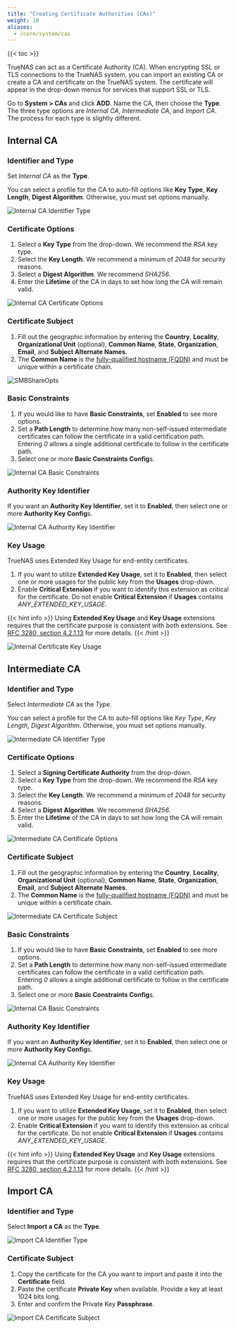 ```yaml
---
title: "Creating Certificate Authorities (CAs)"
weight: 10
aliases:
  - /core/system/cas
---
```


{{< toc >}}

TrueNAS can act as a Certificate Authority (CA). When encrypting SSL or TLS connections to the TrueNAS system, you can import an existing CA or create a CA and certificate on the TrueNAS system. The certificate will appear in the drop-down menus for services that support SSL or TLS. 

Go to **System > CAs** and click **ADD**. Name the CA, then choose the **Type**. The three type options are *Internal CA*, *Intermediate CA*, and *Import CA*. The process for each type is slightly different.

## Internal CA

### Identifier and Type

Set *Internal CA* as the **Type**. 

You can select a profile for the CA to auto-fill options like **Key Type**, **Key Length**, **Digest Algorithm**. Otherwise, you must set options manually.

![Internal CA Identifier Type](/images/CORE/12.0/InternalCAIdentifierType.png)

### Certificate Options

1. Select a **Key Type** from the drop-down. We recommend the *RSA* key type. 
2. Select the **Key Length**. We recommend a minimum of *2048* for security reasons. 
3. Select a **Digest Algorithm**. We recommend *SHA256*. 
4. Enter the **Lifetime** of the CA in days to set how long the CA will remain valid.

![Internal CA Certificate Options](/images/CORE/12.0/InternalCACertificateOptions.png)

### Certificate Subject

1. Fill out the geographic information by entering the **Country**, **Locality**, **Organizational Unit** (optional), **Common Name**, **State**, **Organization**, **Email**, and **Subject Alternate Names**. 
2. The **Common Name** is the [fully-qualified hostname (FQDN)](https://kb.iu.edu/d/aiuv) and must be unique within a certificate chain.

![SMBShareOpts](/images/CORE/12.0/InternalCACertificateSubject.png)

### Basic Constraints

1. If you would like to have **Basic Constraints**, set **Enabled** to see more options. 
2. Set a **Path Length** to determine how many non-self-issued intermediate certificates can follow the certificate in a valid certification path. Entering *0* allows a single additional certificate to follow in the certificate path. 
3. Select one or more **Basic Constraints Config**s.

![Internal CA Basic Constraints](/images/CORE/12.0/InternalCABasicConstraints.png)

### Authority Key Identifier

If you want an **Authority Key Identifier**, set it to **Enabled**, then select one or more **Authority Key Config**s.

![Internal CA Authority Key Identifier](/images/CORE/12.0/InternalCAAuthorityKeyIdentifier.png)

### Key Usage

TrueNAS uses Extended Key Usage for end-entity certificates. 

1. If you want to utilize **Extended Key Usage**, set it to **Enabled**, then select one or more usages for the public key from the **Usages** drop-down.
2. Enable **Critical Extension** if you want to identify this extension as critical for the certificate. Do not enable **Critical Extension** if **Usages** contains *ANY_EXTENDED_KEY_USAGE*. 

{{< hint info >}}
Using **Extended Key Usage** and **Key Usage** extensions requires that the certificate purpose is consistent with both extensions. See [RFC 3280, section 4.2.1.13](https://www.ietf.org/rfc/rfc3280.txt) for more details.
{{< /hint >}}

![Internal Certificate Key Usage](/images/CORE/12.0/InternalCertificateKeyUsage.png)

## Intermediate CA

### Identifier and Type

Select *Intermediate CA* as the *Type*. 

You can select a profile for the CA to auto-fill options like *Key Type*, *Key Length*, *Digest Algorithm*. Otherwise, you must set options manually.

![Intermediate CA Identifier Type](/images/CORE/12.0/IntermediateCAIdentifierType.png)

### Certificate Options

1. Select a **Signing Certificate Authority** from the drop-down.
2. Select a **Key Type** from the drop-down. We recommend the *RSA* key type. 
3. Select the **Key Length**. We recommend a minimum of *2048* for security reasons. 
4. Select a **Digest Algorithm**. We recommend *SHA256*. 
5. Enter the **Lifetime** of the CA in days to set how long the CA will remain valid.

![Intermediate CA Certificate Options](/images/CORE/12.0/IntermediateCACertificateOptions.png)

### Certificate Subject

1. Fill out the geographic information by entering the **Country**, **Locality**, **Organizational Unit** (optional), **Common Name**, **State**, **Organization**, **Email**, and **Subject Alternate Names**. 
2. The **Common Name** is the [fully-qualified hostname (FQDN)](https://kb.iu.edu/d/aiuv) and must be unique within a certificate chain.

![Intermediate CA Certificate Subject](/images/CORE/12.0/IntermediateCACertificateSubject.png)

### Basic Constraints

1. If you would like to have **Basic Constraints**, set **Enabled** to see more options. 
2. Set a **Path Length** to determine how many non-self-issued intermediate certificates can follow the certificate in a valid certification path. Entering *0* allows a single additional certificate to follow in the certificate path. 
3. Select one or more **Basic Constraints Config**s.

![Internal CA Basic Constraints](/images/CORE/12.0/InternalCABasicConstraints.png)

### Authority Key Identifier

If you want an **Authority Key Identifier**, set it to **Enabled**, then select one or more **Authority Key Config**s.

![Internal CA Authority Key Identifier](/images/CORE/12.0/InternalCAAuthorityKeyIdentifier.png)

### Key Usage

TrueNAS uses Extended Key Usage for end-entity certificates. 

1. If you want to utilize **Extended Key Usage**, set it to **Enabled**, then select one or more usages for the public key from the **Usages** drop-down.
2. Enable **Critical Extension** if you want to identify this extension as critical for the certificate. Do not enable **Critical Extension** if **Usages** contains *ANY_EXTENDED_KEY_USAGE*. 

{{< hint info >}}
Using **Extended Key Usage** and **Key Usage** extensions requires that the certificate purpose is consistent with both extensions. See [RFC 3280, section 4.2.1.13](https://www.ietf.org/rfc/rfc3280.txt) for more details.
{{< /hint >}}

## Import CA

### Identifier and Type

Select **Import a CA** as the **Type**. 

![Import CA Identifier Type](/images/CORE/12.0/ImportCAIdentifierType.png)

### Certificate Subject

1. Copy the certificate for the CA you want to import and paste it into the **Certificate** field.
2. Paste the certificate **Private Key** when available. Provide a key at least 1024 bits long.
3. Enter and confirm the Private Key **Passphrase**.

![Import CA Certificate Subject](/images/CORE/12.0/ImportCACertificateSubject.png)